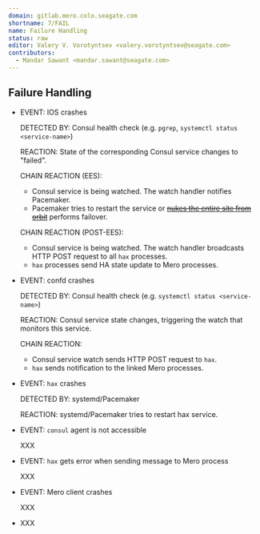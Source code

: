 ```yaml
---
domain: gitlab.mero.colo.seagate.com
shortname: 7/FAIL
name: Failure Handling
status: raw
editor: Valery V. Vorotyntsev <valery.vorotyntsev@seagate.com>
contributors:
  - Mandar Sawant <mandar.sawant@seagate.com>
---
```


## Failure Handling

* EVENT: IOS crashes

  DETECTED BY: Consul health check (e.g. `pgrep`,
  `systemctl status <service-name>`)

  REACTION: State of the corresponding Consul service changes to "failed".

  CHAIN REACTION (EES):
  - Consul service is being watched.  The watch handler notifies Pacemaker.
  - Pacemaker tries to restart the service or
    [~~nukes the entire site from orbit~~](https://www.youtube.com/watch?v=aCbfMkh940Q)
    performs failover.

  CHAIN REACTION (POST-EES):
  - Consul service is being watched.  The watch handler broadcasts
    HTTP POST request to all `hax` processes.
  - `hax` processes send HA state update to Mero processes.

* EVENT: confd crashes

  DETECTED BY: Consul health check (e.g. `systemctl status <service-name>`)

  REACTION: Consul service state changes, triggering the watch that
  monitors this service.

  CHAIN REACTION:
  - Consul service watch sends HTTP POST request to `hax`.
  - `hax` sends notification to the linked Mero processes.

* EVENT: `hax` crashes

  DETECTED BY: systemd/Pacemaker

  REACTION: systemd/Pacemaker tries to restart hax service.

* EVENT: `consul` agent is not accessible

  XXX

* EVENT: `hax` gets error when sending message to Mero process

  XXX

* EVENT: Mero client crashes

  XXX

* XXX
